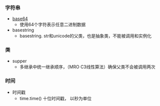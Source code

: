 ### 字符串

* [base64](<https://www.liaoxuefeng.com/wiki/0014316089557264a6b348958f449949df42a6d3a2e542c000/001431954588961d6b6f51000ca4279a3415ce14ed9d709000>)
  * 使用64个字符表示任意二进制数据
* basestring
  * basestring. str和unicode的父类，也是抽象类，不能被调用和实例化 







### 类

* supper
  * 多继承中统一继承顺序，（MRO  C3线性算法）确保父类不会被调用两次

















### 时间

* 时间戳
  * time.time()        十位时间戳， 以秒为单位